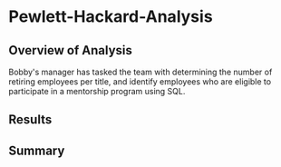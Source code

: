 # Pewlett-Hackard-Analysis
## Overview of Analysis 
Bobby's manager has tasked the team with determining the number of retiring employees per title, and identify employees who are eligible to participate in a mentorship program using SQL. 
## Results 
## Summary 
